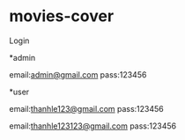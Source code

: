 # movies-cover

Login

*admin

email:admin@gmail.com
pass:123456

*user

email:thanhle123@gmail.com
pass:123456

email:thanhle123123@gmail.com
pass:123456
